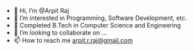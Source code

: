 - 👋 Hi, I’m @Arpit Raj
- 👀 I’m interested in Programming, Software Development, etc.
- 🌱 Completed B.Tech in Computer Science and Engineering
- 💞️ I’m looking to collaborate on ...
- 📫 How to reach me arpit.r.raj@gmail.com

<!---
Arpit-R/Arpit-R is a ✨ special ✨ repository because its `README.md` (this file) appears on your GitHub profile.
You can click the Preview link to take a look at your changes.
--->
